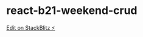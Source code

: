 # react-b21-weekend-crud

[Edit on StackBlitz ⚡️](https://stackblitz.com/edit/react-b21-weekend-crud)